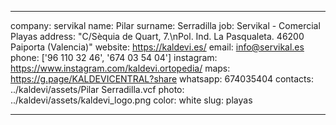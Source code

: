 ---

company: servikal
name: Pilar
surname: Serradilla
job: Servikal - Comercial Playas
address: "C/Sèquia de Quart, 7.\nPol. Ind. La Pasqualeta. 46200 Paiporta (Valencia)"
website: https://kaldevi.es/
email: info@servikal.es
phone: ['96 110 32 46', '674 03 54 04']
instagram: https://www.instagram.com/kaldevi.ortopedia/
maps: https://g.page/KALDEVICENTRAL?share
whatsapp: 674035404
contacts: ../kaldevi/assets/Pilar Serradilla.vcf
photo: ../kaldevi/assets/kaldevi_logo.png
color: white
slug: playas

---